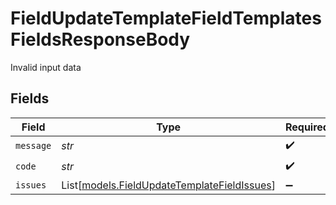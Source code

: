 # FieldUpdateTemplateFieldTemplatesFieldsResponseBody

Invalid input data


## Fields

| Field                                                                                      | Type                                                                                       | Required                                                                                   | Description                                                                                |
| ------------------------------------------------------------------------------------------ | ------------------------------------------------------------------------------------------ | ------------------------------------------------------------------------------------------ | ------------------------------------------------------------------------------------------ |
| `message`                                                                                  | *str*                                                                                      | :heavy_check_mark:                                                                         | N/A                                                                                        |
| `code`                                                                                     | *str*                                                                                      | :heavy_check_mark:                                                                         | N/A                                                                                        |
| `issues`                                                                                   | List[[models.FieldUpdateTemplateFieldIssues](../models/fieldupdatetemplatefieldissues.md)] | :heavy_minus_sign:                                                                         | N/A                                                                                        |